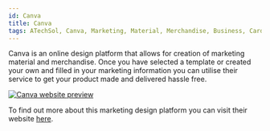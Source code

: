 ```yaml
---
id: Canva
title: Canva
tags: ATechSol, Canva, Marketing, Material, Merchandise, Business, Cards, Posters, Flyers, Brochures
---
```


Canva is an online design platform that allows for creation of marketing material and merchandise. Once you have selected a template or created your own and filled in your marketing information you can utilise their service to get your product made and delivered hassle free.

[<img alt="Canva website preview" src="/img/Canva.png" />](https://www.canva.com/)

To find out more about this marketing design platform you can visit their website [here](https://www.canva.com/).